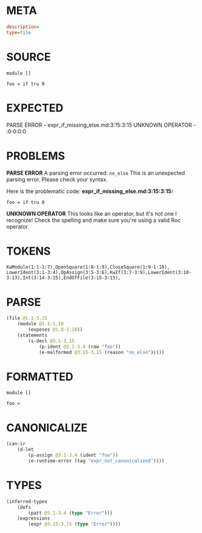 # META
~~~ini
description=
type=file
~~~
# SOURCE
~~~roc
module []

foo = if tru 0
~~~
# EXPECTED
PARSE ERROR - expr_if_missing_else.md:3:15:3:15
UNKNOWN OPERATOR - :0:0:0:0
# PROBLEMS
**PARSE ERROR**
A parsing error occurred: `no_else`
This is an unexpected parsing error. Please check your syntax.

Here is the problematic code:
**expr_if_missing_else.md:3:15:3:15:**
```roc
foo = if tru 0
```
              


**UNKNOWN OPERATOR**
This looks like an operator, but it's not one I recognize!
Check the spelling and make sure you're using a valid Roc operator.

# TOKENS
~~~zig
KwModule(1:1-1:7),OpenSquare(1:8-1:9),CloseSquare(1:9-1:10),
LowerIdent(3:1-3:4),OpAssign(3:5-3:6),KwIf(3:7-3:9),LowerIdent(3:10-3:13),Int(3:14-3:15),EndOfFile(3:15-3:15),
~~~
# PARSE
~~~clojure
(file @1.1-3.15
	(module @1.1-1.10
		(exposes @1.8-1.10))
	(statements
		(s-decl @3.1-3.15
			(p-ident @3.1-3.4 (raw "foo"))
			(e-malformed @3.15-3.15 (reason "no_else")))))
~~~
# FORMATTED
~~~roc
module []

foo = 
~~~
# CANONICALIZE
~~~clojure
(can-ir
	(d-let
		(p-assign @3.1-3.4 (ident "foo"))
		(e-runtime-error (tag "expr_not_canonicalized"))))
~~~
# TYPES
~~~clojure
(inferred-types
	(defs
		(patt @3.1-3.4 (type "Error")))
	(expressions
		(expr @3.15-3.15 (type "Error"))))
~~~
